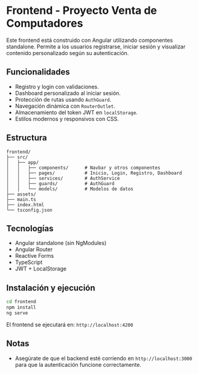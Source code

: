 # Frontend - Proyecto Venta de Computadores

Este frontend está construido con Angular utilizando componentes standalone. Permite a los usuarios registrarse, iniciar sesión y visualizar contenido personalizado según su autenticación.

## Funcionalidades

- Registro y login con validaciones.
- Dashboard personalizado al iniciar sesión.
- Protección de rutas usando `AuthGuard`.
- Navegación dinámica con `RouterOutlet`.
- Almacenamiento del token JWT en `localStorage`.
- Estilos modernos y responsivos con CSS.

## Estructura

```
frontend/
├── src/
│   ├── app/
│   │   ├── components/      # Navbar y otros componentes
│   │   ├── pages/           # Inicio, Login, Registro, Dashboard
│   │   ├── services/        # AuthService
│   │   ├── guards/          # AuthGuard
│   │   └── models/          # Modelos de datos
├── assets/
├── main.ts
├── index.html
└── tsconfig.json
```

## Tecnologías

- Angular standalone (sin NgModules)
- Angular Router
- Reactive Forms
- TypeScript
- JWT + LocalStorage

## Instalación y ejecución

```bash
cd frontend
npm install
ng serve
```

El frontend se ejecutará en: `http://localhost:4200`

## Notas

- Asegúrate de que el backend esté corriendo en `http://localhost:3000` para que la autenticación funcione correctamente.
